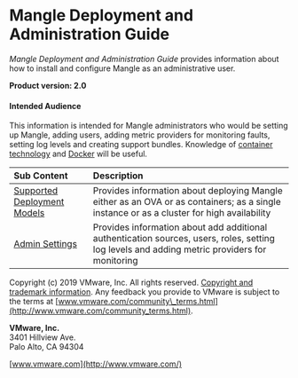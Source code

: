 # Mangle Deployment and Administration Guide

_Mangle Deployment and Administration Guide_ provides information about how to install and configure Mangle as an administrative user.

**Product version: 2.0**

#### Intended Audience

This information is intended for Mangle administrators who would be setting up Mangle, adding users, adding metric providers for monitoring faults, setting log levels and creating support bundles. Knowledge of [container technology](https://en.wikipedia.org/wiki/Operating-system-level_virtualization) and [Docker](https://docs.docker.com/) will be useful.

| Sub Content | Description |
| :--- | :--- |
| [Supported Deployment Models](supported-deployment-models/) | Provides information about deploying Mangle either as an OVA or as containers; as a single instance or as a cluster for high availability |
| [Admin Settings](admin-settings.md) | Provides information about add additional authentication sources, users, roles, setting log levels and adding metric providers for monitoring |

Copyright \(c\) 2019 VMware, Inc. All rights reserved. [Copyright and trademark information](http://pubs.vmware.com/copyright-trademark.html). Any feedback you provide to VMware is subject to the terms at [www.vmware.com/community\_terms.html](http://www.vmware.com/community_terms.html).

**VMware, Inc.**  
3401 Hillview Ave.  
Palo Alto, CA 94304

[www.vmware.com](http://www.vmware.com/)

